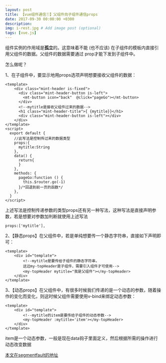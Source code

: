 ```yaml
---
layout: post
title: 【vue组件通信①】父组件向子组件通信props
date: 2017-09-30 00:00:00 +0300
description:
img: i-rest.jpg # Add image post (optional)
tags: [vue.js]
---
```

组件实例的作用域是**孤立**的。这意味着不能 (也不应该) 在子组件的模板内直接引用父组件的数据。父组件的数据需要通过 prop才能下发到子组件中。

怎么做呢？

1、在子组件中，要显示地用props选项声明想要接收父组件的数据：
```
<template>
    <div class="mint-header is-fixed">
      <div class="mint-header-button is-left">
        <mt-button icon="back"  @click="pageGo"></mt-button>
      </div>
      <!--mytitle是接收父组件过来的数据-->
      <h1 class="mint-header-title">{ {mytitle}}</h1>
      <div class="mint-header-button is-left"></div>
    </div>
</template>
<script>
  export default {
    //此写法是控制传过来的数据类型
    props:{
      mytitle:String
    },
    data() {
      return{
      }
    },
    methods: {
      pageGo:function () {
        this.$router.go(-1)
      }/*回退到前一页的函数*/
    },
  }
</script>
```
上述写法是控制传递参数的类型props还有另一种写法，这种写法是直接声明参数，若是想要对参数加判断就使用上述写法

```
props:['mytitle'],
```
2、【静态props】在父组件中，若是单纯想要传一个静态字符串，直接如下声明即可：

```
<template>
    <div id="template">
        <!--mytitle是要传给子组件的静态字符串，
        这边my-topHeader是子组件，需要引入组件才可使用-->
        <my-topHeader mytitle="我是父组件"></my-topHeader>
    </div>
</template>
```
3、【动态props】在父组件中，有很多时候我们传递的是一个动态的参数，随着操作的变化而变化，则这时候父组件需要使用v-bind来绑定动态参数：

```
<template>
    <div id="template">
        <!--mytitle的item是要传给子组件的动态参数-->
        <my-topHeader :mytitle='item'></my-topHeader>
    </div>
</template>
```
item是一个动态参数，一般是现在data钩子里面定义，然后根据所需的操作进行动态改变数据

[本文在segmentfault的地址][1]

[1]: https://segmentfault.com/a/1190000011688941